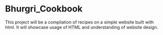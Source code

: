 # Bhurgri_Cookbook

This project will be a compilation of recipes on a simple website built with html.
It will showcase usage of HTML and understanding of website design.
